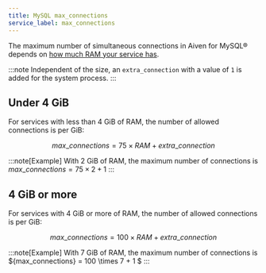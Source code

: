 ```yaml
---
title: MySQL max_connections
service_label: max_connections
---
```


The maximum number of simultaneous connections in Aiven for MySQL® depends on [how much RAM your service has](/docs/platform/howto/scale-services).

:::note
Independent of the size, an `extra_connection` with a value of `1` is
added for the system process.
:::

## Under 4 GiB

For services with less than 4 GiB of RAM, the number of allowed connections is per
GiB:

$$
{max\_connections} =  75 \times RAM + extra\_connection
$$

:::note[Example]
With 2 GiB of RAM, the maximum number of connections is
${max\_connections} = 75 \times 2 + 1$
:::

## 4 GiB or more

For services with 4 GiB or more of RAM, the number of allowed connections is
per GiB:

$$
{max\_connections} = 100 \times RAM + extra\_connection
$$

:::note[Example]
With 7 GiB of RAM, the maximum number of connections is
${max\_connections} = 100 \times 7 + 1 $
:::
